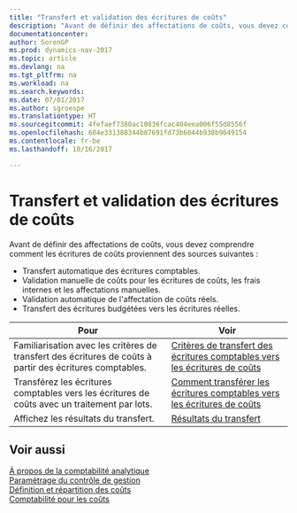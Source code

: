 ```yaml
---
title: "Transfert et validation des écritures de coûts"
description: "Avant de définir des affectations de coûts, vous devez comprendre d'où proviennent les écritures de coûts."
documentationcenter: 
author: SorenGP
ms.prod: dynamics-nav-2017
ms.topic: article
ms.devlang: na
ms.tgt_pltfrm: na
ms.workload: na
ms.search.keywords: 
ms.date: 07/01/2017
ms.author: sgroespe
ms.translationtype: HT
ms.sourcegitcommit: 4fefaef7380ac10836fcac404eea006f55d8556f
ms.openlocfilehash: 604e331388344b87691fd73b6044b938b9649154
ms.contentlocale: fr-be
ms.lasthandoff: 10/16/2017

---
```

# <a name="transferring-and-posting-cost-entries"></a>Transfert et validation des écritures de coûts
Avant de définir des affectations de coûts, vous devez comprendre comment les écritures de coûts proviennent des sources suivantes :  

-   Transfert automatique des écritures comptables.  
-   Validation manuelle de coûts pour les écritures de coûts, les frais internes et les affectations manuelles.  
-   Validation automatique de l'affectation de coûts réels.  
-   Transfert des écritures budgétées vers les écritures réelles.  

|**Pour**|**Voir**|  
|------------|-------------|  
|Familiarisation avec les critères de transfert des écritures de coûts à partir des écritures comptables.|[Critères de transfert des écritures comptables vers les écritures de coûts](finance-criteria-for-transferring-general-ledger-entries-to-cost-entries.md)|  
|Transférez les écritures comptables vers les écritures de coûts avec un traitement par lots.|[Comment transférer les écritures comptables vers les écritures de coûts](finance-how-to-transfer-general-ledger-entries-to-cost-entries.md)|  
|Affichez les résultats du transfert.|[Résultats du transfert](finance-results-of-the-transfer.md)|  

## <a name="see-also"></a>Voir aussi  
 [À propos de la comptabilité analytique](finance-about-cost-accounting.md)   
 [Paramétrage du contrôle de gestion](finance-set-up-cost-accounting.md)   
 [Définition et répartition des coûts](finance-define-and-allocate-costs.md)   
 [Comptabilité pour les coûts](finance-manage-cost-accounting.md)

